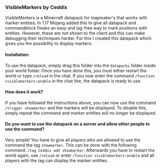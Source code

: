 ### VisibleMarkers by Ceddix

VisibleMarkers is a Minecraft datapack for mapmaker's that works with marker entities. In 1.17 Mojang added this to give all datapack and commandblock freaks an easy and lag-free way to mark positions with entities. However, these are not shown to the client and this can make debugging their techniques harder. For this I created this datapack which gives you the possibility to display markers.

#### Installation:
To use the datapack, simply drag this folder into the `datapacks` folder inside your world folder.
Once you have done this, you must either restart the world or type `/reload` in the chat.
If you now enter the command `/function visiblemarkers:enable` in the chat line, the datapack is ready to use.

#### How does it work?
If you have followed the instructions above, you can now use the command `/trigger showmarker` and the markers will be displayed.
To disable this, simply repeat the command and marker entities will no longer be displayed.

#### Do you want to use the datapack on a server and allow other people to use the command?
Very simple! You have to give all players who are allowed to use the command the tag `showmarker`. This can be done with the following command: `/tag Ceddix add showmarker`.
Afterwards you have to restart the world again, use `/reload` or enter `/function visiblemarkers:enable` and all players with the tag can display the marker entities.
